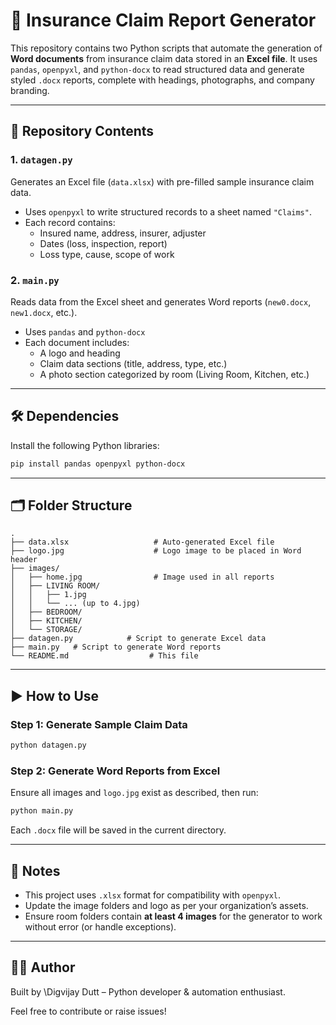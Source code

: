 # 🧾 Insurance Claim Report Generator

This repository contains two Python scripts that automate the generation of **Word documents** from insurance claim data stored in an **Excel file**. It uses `pandas`, `openpyxl`, and `python-docx` to read structured data and generate styled `.docx` reports, complete with headings, photographs, and company branding.

---

## 📂 Repository Contents

### 1. `datagen.py`
Generates an Excel file (`data.xlsx`) with pre-filled sample insurance claim data.

- Uses `openpyxl` to write structured records to a sheet named `"Claims"`.
- Each record contains:
  - Insured name, address, insurer, adjuster
  - Dates (loss, inspection, report)
  - Loss type, cause, scope of work

### 2. `main.py`
Reads data from the Excel sheet and generates Word reports (`new0.docx`, `new1.docx`, etc.).

- Uses `pandas` and `python-docx`
- Each document includes:
  - A logo and heading
  - Claim data sections (title, address, type, etc.)
  - A photo section categorized by room (Living Room, Kitchen, etc.)

---

## 🛠 Dependencies

Install the following Python libraries:

```bash
pip install pandas openpyxl python-docx
```
---

## 🗂 Folder Structure

```
.
├── data.xlsx                   # Auto-generated Excel file
├── logo.jpg                    # Logo image to be placed in Word header
├── images/
│   ├── home.jpg                # Image used in all reports
│   ├── LIVING ROOM/
│   │   ├── 1.jpg
│   │   └── ... (up to 4.jpg)
│   ├── BEDROOM/
│   ├── KITCHEN/
│   └── STORAGE/
├── datagen.py            # Script to generate Excel data
├── main.py   # Script to generate Word reports
└── README.md                  # This file
```

---

## ▶️ How to Use

### Step 1: Generate Sample Claim Data

```bash
python datagen.py
```

### Step 2: Generate Word Reports from Excel

Ensure all images and `logo.jpg` exist as described, then run:

```bash
python main.py
```

Each `.docx` file will be saved in the current directory.

---

## 📌 Notes

* This project uses `.xlsx` format for compatibility with `openpyxl`.
* Update the image folders and logo as per your organization’s assets.
* Ensure room folders contain **at least 4 images** for the generator to work without error (or handle exceptions).

---


## 👨‍💻 Author

Built by \Digvijay Dutt – Python developer & automation enthusiast.

Feel free to contribute or raise issues!


